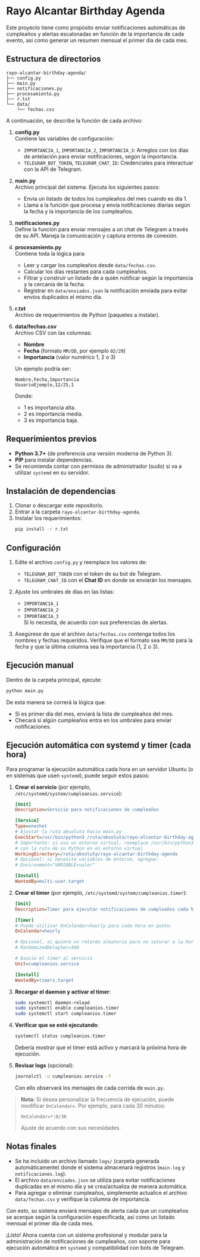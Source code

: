 ﻿# Rayo Alcantar Birthday Agenda

Este proyecto tiene como propósito enviar notificaciones automáticas de cumpleaños y alertas escalonadas en función de la importancia de cada evento, así como generar un resumen mensual el primer día de cada mes.

## Estructura de directorios

```
rayo-alcantar-birthday-agenda/
├── config.py
├── main.py
├── notificaciones.py
├── procesamiento.py
├── r.txt
└── data/
    └── fechas.csv
```

A continuación, se describe la función de cada archivo:

1. **config.py**  
   Contiene las variables de configuración:
   - `IMPORTANCIA_1`, `IMPORTANCIA_2`, `IMPORTANCIA_3`: Arreglos con los días de antelación para enviar notificaciones, según la importancia.  
   - `TELEGRAM_BOT_TOKEN`, `TELEGRAM_CHAT_ID`: Credenciales para interactuar con la API de Telegram.

2. **main.py**  
   Archivo principal del sistema. Ejecuta los siguientes pasos:  
   - Envia un listado de todos los cumpleaños del mes cuando es día 1.  
   - Llama a la función que procesa y envía notificaciones diarias según la fecha y la importancia de los cumpleaños.

3. **notificaciones.py**  
   Define la función para enviar mensajes a un chat de Telegram a través de su API. Maneja la comunicación y captura errores de conexión.

4. **procesamiento.py**  
   Contiene toda la lógica para:
   - Leer y cargar los cumpleaños desde `data/fechas.csv`.  
   - Calcular los días restantes para cada cumpleaños.  
   - Filtrar y construir un listado de a quién notificar según la importancia y la cercanía de la fecha.  
   - Registrar en `data/enviados.json` la notificación enviada para evitar envíos duplicados el mismo día.

5. **r.txt**  
   Archivo de requerimientos de Python (paquetes a instalar).

6. **data/fechas.csv**  
   Archivo CSV con las columnas:
   - **Nombre**  
   - **Fecha** (formato `MM/DD`, por ejemplo `02/29`)  
   - **Importancia** (valor numérico 1, 2 o 3)  

   Un ejemplo podría ser:
   ```
   Nombre,Fecha,Importancia
   UsuarioEjemplo,12/25,1
   ```
   Donde:
   - 1 es importancia alta.
   - 2 es importancia media.
   - 3 es importancia baja.

## Requerimientos previos

- **Python 3.7+** (de preferencia una versión moderna de Python 3).
- **PIP** para instalar dependencias.
- Se recomienda contar con permisos de administrador (sudo) si va a utilizar `systemd` en su servidor.

## Instalación de dependencias

1. Clonar o descargar este repositorio.
2. Entrar a la carpeta `rayo-alcantar-birthday-agenda`.
3. Instalar los requerimientos:
   ```bash
   pip install -r r.txt
   ```

## Configuración

1. Edite el archivo `config.py` y reemplace los valores de:
   - `TELEGRAM_BOT_TOKEN` con el token de su bot de Telegram.
   - `TELEGRAM_CHAT_ID` con el **Chat ID** en donde se enviarán los mensajes.

2. Ajuste los umbrales de días en las listas:
   - `IMPORTANCIA_1`
   - `IMPORTANCIA_2`
   - `IMPORTANCIA_3`  
   Si lo necesita, de acuerdo con sus preferencias de alertas.

3. Asegúrese de que el archivo `data/fechas.csv` contenga todos los nombres y fechas requeridos. Verifique que el formato sea `MM/DD` para la fecha y que la última columna sea la importancia (1, 2 o 3).

## Ejecución manual

Dentro de la carpeta principal, ejecute:

```bash
python main.py
```

De esta manera se correrá la lógica que:
- Si es primer día del mes, enviará la lista de cumpleaños del mes.
- Checará si algún cumpleaños entra en los umbrales para enviar notificaciones.

## Ejecución automática con systemd y timer (cada hora)

Para programar la ejecución automática cada hora en un servidor Ubuntu (o en sistemas que usen `systemd`), puede seguir estos pasos:

1. **Crear el servicio** (por ejemplo, `/etc/systemd/system/cumpleanios.service`):
   ```ini
   [Unit]
   Description=Servicio para notificaciones de cumpleaños

   [Service]
   Type=oneshot
   # Ajustar la ruta absoluta hacia main.py
   ExecStart=/usr/bin/python3 /ruta/absoluta/rayo-alcantar-birthday-agenda/main.py
   # Importante: si usa un entorno virtual, reemplace /usr/bin/python3 
   # con la ruta de su Python en el entorno virtual
   WorkingDirectory=/ruta/absoluta/rayo-alcantar-birthday-agenda
   # Opcional: si necesita variables de entorno, agregue:
   # Environment="VARIABLE=valor"

   [Install]
   WantedBy=multi-user.target
   ```

2. **Crear el timer** (por ejemplo, `/etc/systemd/system/cumpleanios.timer`):
   ```ini
   [Unit]
   Description=Timer para ejecutar notificaciones de cumpleaños cada hora

   [Timer]
   # Puede utilizar OnCalendar=hourly para cada hora en punto:
   OnCalendar=hourly

   # Opcional, si quiere un retardo aleatorio para no saturar a la hora en punto:
   # RandomizedDelaySec=300

   # Asocie el timer al servicio
   Unit=cumpleanios.service

   [Install]
   WantedBy=timers.target
   ```

3. **Recargar el daemon y activar el timer**:
   ```bash
   sudo systemctl daemon-reload
   sudo systemctl enable cumpleanios.timer
   sudo systemctl start cumpleanios.timer
   ```

4. **Verificar que se esté ejecutando**:
   ```bash
   systemctl status cumpleanios.timer
   ```
   Debería mostrar que el timer está activo y marcará la próxima hora de ejecución.

5. **Revisar logs** (opcional):
   ```bash
   journalctl -u cumpleanios.service -f
   ```
   Con ello observará los mensajes de cada corrida de `main.py`.

> **Nota:** Si desea personalizar la frecuencia de ejecución, puede modificar `OnCalendar=`. Por ejemplo, para cada 30 minutos:
> ```
> OnCalendar=*:0/30
> ```
> Ajuste de acuerdo con sus necesidades.

## Notas finales

- Se ha incluido un archivo llamado `logs/` (carpeta generada automáticamente) donde el sistema almacenará registros (`main.log` y `notificaciones.log`).  
- El archivo `data/enviados.json` se utiliza para evitar notificaciones duplicadas en el mismo día y se crea/actualiza de manera automática.
- Para agregar o eliminar cumpleaños, simplemente actualice el archivo `data/fechas.csv` y verifique la columna de importancia.

Con esto, su sistema enviará mensajes de alerta cada que un cumpleaños se acerque según la configuración especificada, así como un listado mensual el primer día de cada mes.

¡Listo! Ahora cuenta con un sistema profesional y modular para la administración de notificaciones de cumpleaños, con soporte para ejecución automática en `systemd` y compatibilidad con bots de Telegram.
```